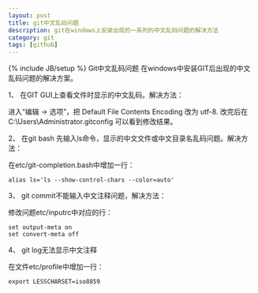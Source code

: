 ```yaml
---
layout: post
title: git中文乱码问题
description: git在windows上安装出现的一系列的中文乱码问题的解决方法
category: git
tags: [github]
---
```

{% include JB/setup %}
Git中文乱码问题
在windows中安装GIT后出现的中文乱码问题的解决方案。

1、 在GIT GUI上查看文件时显示的中文乱码。解决方法：

进入“编辑 -> 选项”，把 Default File Contents Encoding 改为 utf-8.
改完后在 C:\Users\Administrator\.gitconfig 可以看到修改结果。

2、 在git bash 先输入ls命令，显示的中文文件或中文目录名乱码问题。解决方法：

在etc/git-completion.bash中增加一行： 

    alias ls='ls --show-control-chars --color=auto'

3、 git commit不能输入中文注释问题，解决方法：

修改问题etc/inputrc中对应的行：

    set output-meta on 
    set convert-meta off
4、 git log无法显示中文注释 

在文件etc/profile中增加一行：

    export LESSCHARSET=iso8859